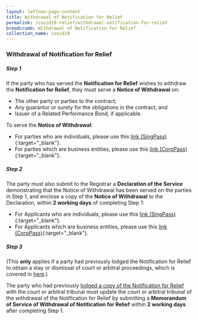 ```yaml
---
layout: leftnav-page-content
title: Withdrawal of Notification for Relief
permalink: /covid19-relief/withdrawal-notification-for-relief
breadcrumb: Withdrawal of Notification for Relief
collection_name: covid19
---
```


### Withdrawal of Notification for Relief ###

##### Step 1 #####
If the party who has served the <b>Notification for Relief</b> wishes to withdraw the <b>Notification for Relief</b>, they must serve a <b>Notice of Withdrawal</b> on:
* The other party or parties to the contract;
* Any guarantor or surety for the obligations in the contract; and
* Issuer of a Related Performance Bond, if applicable.

To serve the <b>Notice of Withdrawal</b>:
* For parties who are individuals, please use this [link (SingPass)](https://go.gov.sg/withdrawal-of-notification-singpass){:target="_blank"}.
* For parties which are business entities, please use this [link (CorpPass)](https://go.gov.sg/withdrawal-of-notification-corppass){:target="_blank"}.

##### Step 2 #####
The party must also submit to the Registrar a <b>Declaration of the Service</b> demonstrating that the Notice of Withdrawal has been served on the parties in Step 1, and enclose a copy of the <b>Notice of Withdrawal</b> to the Declaration, within <b>2 working days</b> of completing Step 1:
* For Applicants who are individuals, please use this [link (SingPass)](https://go.gov.sg/declaration-of-service-singpass){:target="_blank"}.
* For Applicants which are business entities, please use this [link (CorpPass)](https://go.gov.sg/declaration-of-service-corppass){:target="_blank"}.

##### Step 3 #####
(This **only** applies if a party had previously lodged the Notification for Relief to obtain a stay or dismissal of court or arbitral proceedings, which is covered in [here](/covid19-relief/memorandum-of-notification).)

The party who had previously [lodged a copy of the Notification for Relief](/covid19-relief/memorandum-of-notification) with the court or arbitral tribunal must update the court or arbitral tribunal of the withdrawal of the Notification for Relief by submitting a **Memorandum of Service of Withdrawal of Notitication for Relief** within <b>2 working days</b> after completing Step 1.

